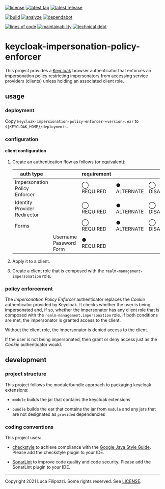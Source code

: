 [![license][license-img]][license-url]
[![latest tag][latest-tag-img]][latest-tag-url]
[![latest release][latest-release-img]][latest-release-url]

[![build][build-img]][build-url]
[![analyze][analyze-img]][analyze-url]
[![dependabot][dependabot-img]][dependabot-url]

[![lines of code][lines-of-code-img]][lines-of-code-url]
[![maintainability][maintainability-img]][maintainability-url]
[![technical debt][technical-debt-img]][technical-debt-url]

# keycloak-impersonation-policy-enforcer

This project provides a [Keycloak][keycloak] browser authenticator that
enforces an impersonation policy restricting impersonators from accessing
service providers (clients) unless holding an associated client role.

## usage

### deployment

Copy `keycloak-impersionation-policy-enforcer-«version».ear` to `${KEYCLOAK_HOME}/deployments`.

### configuration

#### client configuration

1. Create an authentication flow as follows (or equivalent):

   | auth type                     |                        | requirement |             |            |               |
   | ----------------------------- | ---------------------- | ----------- | ----------- | ---------- | ------------- |
   | Impersonation Policy Enforcer |                        | ◯ REQUIRED  | ● ALTERNATE | ◯ DISABLED |               |
   | Identity Provider Redirector  |                        | ◯ REQUIRED  | ● ALTERNATE | ◯ DISABLED |               |
   | Forms                         |                        | ◯ REQUIRED  | ● ALTERNATE | ◯ DISABLED | ◯ CONDITIONAL |
   |                               | Username Password Form | ● REQUIRED  |             |            |               |

2. Apply it to a client.

3. Create a client role that is composed with the `realm-management-impersonation` role.

### policy enforcement

The _Impersonation Policy Enforcer_ authenticator replaces the _Cookie_ authenticator provided by
Keycloak. It checks whether the user is being impersonated and, if so, whether the impersonator has
any client role that is composed with the `realm-management.impersonation` role. If both conditions
are met, the impersonator is granted access to the client.

Without the client role, the impersonator is denied access to the client.

If the user is not being impersonated, then grant or deny access just as the _Cookie_ authenticator
would.

## development

### project structure

This project follows the module/bundle approach to packaging keycloak extensions:

* `module` builds the jar that contains the keycloak extensions

* `bundle` builds the ear that contains the jar from `module` and any jars that are
  not designated as `provided` dependencies

### coding conventions

This project uses:

* [checkstyle][checkstyle] to achieve compliance with the [Google Java Style Guide][style-guide].
  Please add the checkstyle plugin to your IDE.

* [SonarLint][sonarlint] to improve code quality and code security.
  Please add the SonarLint plugin to your IDE.

---
Copyright 2021 Luca Filipozzi. Some rights reserved. See [LICENSE][license-url].

[keycloak]: https://keycloak.org/

[style-guide]: https://google.github.io/styleguide/javaguide.html
[checkstyle]: https://checkstyle.sourceforge.io/
[sonarlint]: https://www.sonarlint.org/

[latest-release-img]: https://badgen.net/github/release/LucaFilipozzi/keycloak-impersonation-policy-enforcer?icon=github&label=latest%20release
[latest-release-url]: https://github.com/LucaFilipozzi/keycloak-impersonation-policy-enforcer/releases/latest
[latest-tag-img]: https://badgen.net/github/tag/LucaFilipozzi/keycloak-impersonation-policy-enforcer?icon=github
[latest-tag-url]: https://github.com/LucaFilipozzi/keycloak-impersonation-policy-enforcer/tags
[license-img]: https://badgen.net/github/license/LucaFilipozzi/keycloak-impersonation-policy-enforcer?icon=github
[license-url]: https://github.com/LucaFilipozzi/keycloak-impersonation-policy-enforcer/blob/main/LICENSE

[analyze-img]: https://github.com/LucaFilipozzi/keycloak-impersonation-policy-enforcer/actions/workflows/analyze.yml/badge.svg
[analyze-url]: https://github.com/LucaFilipozzi/keycloak-impersonation-policy-enforcer/actions/workflows/analyze.yml
[build-img]: https://github.com/LucaFilipozzi/keycloak-impersonation-policy-enforcer/actions/workflows/build.yml/badge.svg
[build-url]: https://github.com/LucaFilipozzi/keycloak-impersonation-policy-enforcer/actions/workflows/build.yml
[dependabot-img]: https://badgen.net/github/dependabot/LucaFilipozzi/keycloak-impersonation-policy-enforcer?icon=dependabot
[dependabot-url]: https://github.com/LucaFilipozzi/keycloak-impersonation-policy-enforcer/network/dependencies

[lines-of-code-img]: https://badgen.net/codeclimate/loc/LucaFilipozzi/keycloak-impersonation-policy-enforcer?icon=codeclimate
[lines-of-code-url]: https://codeclimate.com/github/LucaFilipozzi/keycloak-impersonation-policy-enforcer
[maintainability-img]: https://badgen.net/codeclimate/maintainability/LucaFilipozzi/keycloak-impersonation-policy-enforcer?icon=codeclimate
[maintainability-url]: https://codeclimate.com/github/LucaFilipozzi/keycloak-impersonation-policy-enforcer/maintainability
[technical-debt-img]: https://badgen.net/codeclimate/tech-debt/LucaFilipozzi/keycloak-impersonation-policy-enforcer?icon=codeclimate
[technical-debt-url]: https://codeclimate.com/github/LucaFilipozzi/keycloak-impersonation-policy-enforcer/maintainability
